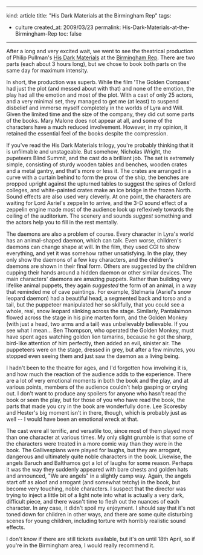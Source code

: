 -----
kind: article
title: "His Dark Materials at the Birmingham Rep"
tags:
- culture
created_at: 2009/03/23
permalink: His-Dark-Materials-at-the-Birmingham-Rep
toc: false
-----

<p>After a long and very excited wait, we went to see the theatrical production of Philip Pullman's <a href="http://www.birmingham-rep.co.uk/event/his-dark-materials-part-one">His Dark Materials</a> at the <a href="http://www.birmingham-rep.co.uk/">Birmingham Rep</a>. There are two parts (each about 3 hours long), but we chose to book both parts on the same day for maximum intensity.</p>

<p>In short, the production was superb. While the film 'The Golden Compass' had just the plot (and messed about with that) and none of the emotion, the play had all the emotion and most of the plot. With a cast of only 25 actors, and a very minimal set, they managed to get me (at least) to suspend disbelief and immerse myself completely in the worlds of Lyra and Will. Given the limited time and the size of the company, they did cut some parts of the books. Mary Malone does not appear at all, and some of the characters have a much reduced involvement. However, in my opinion, it retained the essential feel of the books despite the compression.</p>

<p>If you've read the His Dark Materials trilogy, you're probably thinking that it is unfilmable and unstageable. But somehow, Nicholas Wright, the pupeteers Blind Summit, and the cast do a brilliant job. The set is extremely simple, consisting of sturdy wooden tables and benches, wooden crates and a metal gantry, and that's more or less it. The crates are arranged in a curve with a curtain behind to form the prow of the ship, the benches are propped upright against the upturned tables to suggest the spires of Oxford colleges, and white-painted crates make an ice bridge in the frozen North. Sound effects are also used very cleverly. At one point, the characters are waiting for Lord Asriel's zeppelin to arrive, and the 3-D sound effect of a zeppelin engine made most of the audience look up reflexively towards the ceiling of the auditorium. The scenery and sounds <em>suggest</em> something and the actors help you to fill in the rest mentally.</p>

<p>The daemons are also a problem of course. Every character in Lyra's world has an animal-shaped daemon, which can talk. Even worse, children's daemons can change shape at will. In the film, they used CGI to show everything, and yet it was somehow rather unsatisfying. In the play, they only show the daemons of a few key characters, and the children's daemons are shown in their final form. Others are suggested by the children cupping their hands around a hidden daemon or other similar devices. The main characters' daemons are amazing puppets. Rather than building very lifelike animal puppets, they again <em>suggested</em> the form of an animal, in a way that reminded me of cave paintings. For example, Stelmaria (Asriel's snow leopard daemon) had a beautiful head, a segmented back and torso and a tail, but the puppeteer manipulated her so skilfully, that you could see a whole, real, snow leopard slinking across the stage. Similarly, Pantalaimon flowed across the stage in his pine marten form, and the Golden Monkey (with just a head, two arms and a tail) was unbelievably believable. If you see what I mean... Ben Thompson, who operated the Golden Monkey, must have spent ages watching golden lion tamarins, because he got the sharp, bird-like attention of him perfectly, then added an evil, sinister air. The puppeteers were on the stage, dressed in grey, but after a few minutes, you stopped even seeing them and just saw the daemon as a living being.</p>

<p>I hadn't been to the theatre for ages, and I'd forgotten how involving it is, and how much the reaction of the audience adds to the experience. There are a lot of very emotional moments in both the book and the play, and at various points, members of the audience couldn't help gasping or crying out. I don't want to produce any spoilers for anyone who hasn't read the book or seen the play, but for those of you who have read the book, the parts that made you cry in the book are wonderfully done. Lee Scoresby and Hester's big moment isn't in there, though, which is probably just as well -- I would have been an emotional wreck at that.</p>

<p>The cast were all terrific, and versatile too, since most of them played more than one character at various times. My only slight grumble is that some of the characters were treated in a more comic way than they were in the book. The Gallivespians were played for laughs, but they are arrogant, dangerous and ultimately quite noble characters in the book. Likewise, the angels Baruch and Balthamos got a lot of laughs for some reason. Perhaps it was the way they suddenly appeared with bare chests and golden hats and announced, "We are angels" in a slightly camp way. Again, the angels start off as aloof and arrogant (and somewhat tetchy) in the book, but become very touching, noble characters. I suspect that the director was trying to inject a little bit of a light note into what is actually a very dark, difficult piece, and there wasn't time to flesh out the nuances of each character. In any case, it didn't spoil my enjoyment. I should say that it's not toned down for children in other ways, and there are some quite disturbing scenes for young children, including torture with horribly realistic sound effects.</p>

<p>I don't know if there are still tickets available, but it's on until 18th April, so if you're in the Birmingham area, I would really recommend it.</p>



